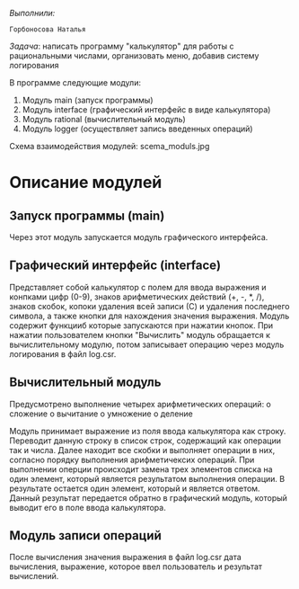 *Выполнили:* 

    Горбоносова Наталья 

*Задача*: написать программу "калькулятор" для работы с рациональными числами, организовать меню, добавив систему логирования

В программе следующие модули:
1. Модуль main (запуск программы)
2. Модуль interface (графический интерфейс в виде калькулятора)
3. Модуль rational (вычислительный модуль)
4. Модуль logger (осуществляет запись введенных операций)

Схема взаимодействия модулей: scema_moduls.jpg

# Описание модулей 

## Запуск программы (main)
Через этот модуль запускается модуль графического интерфейса.

## Графический интерфейс (interface)

Представляет собой калькулятор с полем для ввода выражения и конпками цифр (0-9), знаков арифметических действий (+, -, *, /), знаков скобок, копоки удаления всей записи (С) и удаления последнего символа, а также кнопки для нахождения значения выражения.
Модуль содержит функцииб которые запускаются при нажатии кнопок. 
При нажатии пользователем кнопки "Вычислить" модуль обращается к вычислительному модулю, потом записывает операцию через модуль логирования в файл log.csr.

## Вычислительный модуль

 Предусмотрено выполнение четырех арифметических операций:
o сложение
o вычитание
o умножение
o деление

Модуль принимает выражение из поля ввода калькулятора как строку. Переводит данную строку в список строк, содержащий как операции так и числа. Далее находит все скобки и выполняет операции в них, согласно порядку выполнения арифметичексих операций.
При выполнении оперции происходит замена трех элементов списка на один элемент, который является результатом выполнения операции. В результате остается один элемент, который и является ответом. Данный результат передается обратно в графический модуль, который выводит его в поле ввода калькулятора.

## Модуль записи операций

После вычисления значения выражения в файл log.csr дата вычисления, выражение, которое ввел пользователь и результат вычислений.
